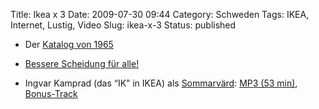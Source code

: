 Title: Ikea x 3
Date: 2009-07-30 09:44
Category: Schweden
Tags: IKEA, Internet, Lustig, Video
Slug: ikea-x-3
Status: published

-   Der [Katalog von
    1965](http://ikketikketheo.wordpress.com/2009/07/24/ikea-catalog-anno-1965/)
-   [Bessere Scheidung für
    alle!](http://wulle.se/wordpress/2009/07/28/baettre-skilsmaessa-at-alla/)

-   Ingvar Kamprad (das “IK” in IKEA) als
    [Sommarvärd](http://www.fiket.de/2008/06/23/wort-der-woche-sommarpratarna/):
    [MP3 (53
    min)](http://www.sr.se/laddahem/podradio/SR_sommar_i_p1_090620030024.mp3),
    [Bonus-Track](http://www.sr.se/laddahem/podradio/SR_sommar_i_p1_090622121831.mp3)


